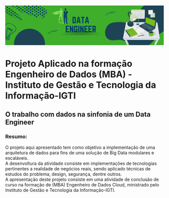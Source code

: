 <p align = "center">
  <img src = "https://github.com/ricardophg1/Projeto-Aplicado-IGTI-MBA-Engenheiro-de-Dados/blob/main/img/engenheiro_dados.png" />
</p>

# Projeto Aplicado na formação Engenheiro de Dados (MBA) - Instituto de Gestão e Tecnologia da Informação-IGTI

## O trabalho com dados na sinfonia de um Data Engineer

### Resumo:

O projeto aqui apresentado tem como objetivo a implementação de uma arquitetura de dados para fins de uma solução de Big Data modulares e escaláveis. <br>
A desenvoltura da atividade consiste em implementações de tecnologias pertinentes a realidade de negócios reais, sendo aplicado técnicas de estudos do problema, design, segurança, dentre outros.<br>
A apresentação deste projeto consiste em uma atividade de conclusão de curso na formação de (MBA) Engenheiro de Dados Cloud, ministrado pelo Instituto de Gestão e Tecnologia da Informação-IGTI.
